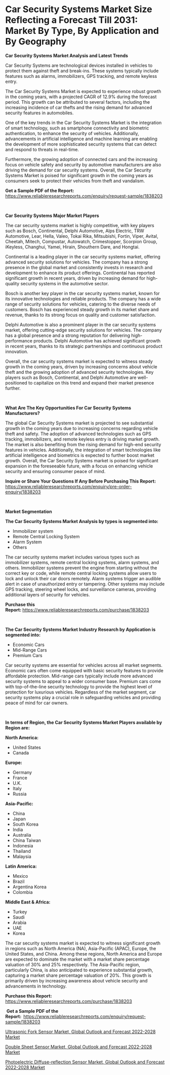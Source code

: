 <p><h1>Car Security Systems Market Size Reflecting a Forecast Till 2031: Market By Type, By Application and By Geography</h1></p><p><strong>Car Security Systems Market Analysis and Latest Trends</strong></p>
<p><p>Car Security Systems are technological devices installed in vehicles to protect them against theft and break-ins. These systems typically include features such as alarms, immobilizers, GPS tracking, and remote keyless entry.</p><p>The Car Security Systems Market is expected to experience robust growth in the coming years, with a projected CAGR of 12.9% during the forecast period. This growth can be attributed to several factors, including the increasing incidence of car thefts and the rising demand for advanced security features in automobiles.</p><p>One of the key trends in the Car Security Systems Market is the integration of smart technology, such as smartphone connectivity and biometric authentication, to enhance the security of vehicles. Additionally, advancements in artificial intelligence and machine learning are enabling the development of more sophisticated security systems that can detect and respond to threats in real-time.</p><p>Furthermore, the growing adoption of connected cars and the increasing focus on vehicle safety and security by automotive manufacturers are also driving the demand for car security systems. Overall, the Car Security Systems Market is poised for significant growth in the coming years as consumers seek to protect their vehicles from theft and vandalism.</p></p>
<p><strong>Get a Sample PDF of the Report:&nbsp;</strong> <a href="https://www.reliableresearchreports.com/enquiry/request-sample/1838203">https://www.reliableresearchreports.com/enquiry/request-sample/1838203</a></p>
<p>&nbsp;</p>
<p><strong>Car Security Systems Major Market Players</strong></p>
<p><p>The car security systems market is highly competitive, with key players such as Bosch, Continental, Delphi Automotive, Alps Electric, TRW Automotive, Lear, Hella, Valeo, Tokai Rika, Mitsubishi, Fortin, Viper, Avital, Cheetah, Mitech, Compustar, Autowatch, Crimestopper, Scorpion Group, iKeyless, Changhui, Yamei, Hirain, Shouthern Dare, and Hongtai.</p><p>Continental is a leading player in the car security systems market, offering advanced security solutions for vehicles. The company has a strong presence in the global market and consistently invests in research and development to enhance its product offerings. Continental has reported significant growth in recent years, driven by increasing demand for high-quality security systems in the automotive sector.</p><p>Bosch is another key player in the car security systems market, known for its innovative technologies and reliable products. The company has a wide range of security solutions for vehicles, catering to the diverse needs of customers. Bosch has experienced steady growth in its market share and revenue, thanks to its strong focus on quality and customer satisfaction.</p><p>Delphi Automotive is also a prominent player in the car security systems market, offering cutting-edge security solutions for vehicles. The company has a global presence and a strong reputation for delivering high-performance products. Delphi Automotive has achieved significant growth in recent years, thanks to its strategic partnerships and continuous product innovation.</p><p>Overall, the car security systems market is expected to witness steady growth in the coming years, driven by increasing concerns about vehicle theft and the growing adoption of advanced security technologies. Key players such as Bosch, Continental, and Delphi Automotive are well-positioned to capitalize on this trend and expand their market presence further.</p></p>
<p>&nbsp;</p>
<p><strong>What Are The Key Opportunities For Car Security Systems Manufacturers?</strong></p>
<p><p>The global Car Security Systems market is projected to see substantial growth in the coming years due to increasing concerns regarding vehicle theft and safety. The adoption of advanced technologies such as GPS tracking, immobilizers, and remote keyless entry is driving market growth. The market is also benefiting from the rising demand for high-end security features in vehicles. Additionally, the integration of smart technologies like artificial intelligence and biometrics is expected to further boost market growth. Overall, the Car Security Systems market is poised for significant expansion in the foreseeable future, with a focus on enhancing vehicle security and ensuring consumer peace of mind.</p></p>
<p><strong>Inquire or Share Your Questions If Any Before Purchasing This Report:</strong> <a href="https://www.reliableresearchreports.com/enquiry/pre-order-enquiry/1838203">https://www.reliableresearchreports.com/enquiry/pre-order-enquiry/1838203</a></p>
<p>&nbsp;</p>
<p><strong>Market Segmentation</strong></p>
<p><strong>The Car Security Systems Market Analysis by types is segmented into:</strong></p>
<p><ul><li>Immobilizer system</li><li>Remote Central Locking System</li><li>Alarm System</li><li>Others</li></ul></p>
<p><p>The car security systems market includes various types such as immobilizer systems, remote central locking systems, alarm systems, and others. Immobilizer systems prevent the engine from starting without the correct key or code, while remote central locking systems allow users to lock and unlock their car doors remotely. Alarm systems trigger an audible alert in case of unauthorized entry or tampering. Other systems may include GPS tracking, steering wheel locks, and surveillance cameras, providing additional layers of security for vehicles.</p></p>
<p><strong>Purchase this Report:&nbsp;</strong><a href="https://www.reliableresearchreports.com/purchase/1838203">https://www.reliableresearchreports.com/purchase/1838203</a></p>
<p>&nbsp;</p>
<p><strong>The Car Security Systems Market Industry Research by Application is segmented into:</strong></p>
<p><ul><li>Economic Cars</li><li>Mid-Range Cars</li><li>Premium Cars</li></ul></p>
<p><p>Car security systems are essential for vehicles across all market segments. Economic cars often come equipped with basic security features to provide affordable protection. Mid-range cars typically include more advanced security systems to appeal to a wider consumer base. Premium cars come with top-of-the-line security technology to provide the highest level of protection for luxurious vehicles. Regardless of the market segment, car security systems play a crucial role in safeguarding vehicles and providing peace of mind for car owners.</p></p>
<p>&nbsp;</p>
<p><strong>In terms of Region, the Car Security Systems Market Players available by Region are:</strong></p>
<p>
    <p> <strong> North America: </strong>
        <ul>
            <li>United States</li>
            <li>Canada</li>
        </ul>
        </p> 
    <p> <strong> Europe: </strong>
        <ul>
            <li>Germany</li>
            <li>France</li>
            <li>U.K.</li>
            <li>Italy</li>
            <li>Russia</li>
        </ul>
        </p> 
    <p> <strong> Asia-Pacific: </strong>
        <ul>
            <li>China</li>
            <li>Japan</li>
            <li>South Korea</li>
            <li>India</li>
            <li>Australia</li>
            <li>China Taiwan</li>
            <li>Indonesia</li>
            <li>Thailand</li>
            <li>Malaysia</li>
        </ul>
        </p> 
    <p> <strong> Latin America: </strong>
        <ul>
            <li>Mexico</li>
            <li>Brazil</li>
            <li>Argentina Korea</li>
            <li>Colombia</li>
        </ul>
        </p> 
    <p> <strong> Middle East & Africa: </strong>
        <ul>
            <li>Turkey</li>
            <li>Saudi</li>
            <li>Arabia</li>
            <li>UAE</li>
            <li>Korea</li>
        </ul>
    </p>
    </p>
<p><p>The car security systems market is expected to witness significant growth in regions such as North America (NA), Asia-Pacific (APAC), Europe, the United States, and China. Among these regions, North America and Europe are expected to dominate the market with a market share percentage valuation of 30% and 25% respectively. The Asia-Pacific region, particularly China, is also anticipated to experience substantial growth, capturing a market share percentage valuation of 20%. This growth is primarily driven by increasing awareness about vehicle security and advancements in technology.</p></p>
<p><strong>Purchase this Report: </strong><a href="https://www.reliableresearchreports.com/purchase/1838203">https://www.reliableresearchreports.com/purchase/1838203</a></p>
<p>&nbsp;<strong>Get a Sample PDF of the Report:&nbsp;&nbsp;</strong><a href="https://www.reliableresearchreports.com/enquiry/request-sample/1838203">https://www.reliableresearchreports.com/enquiry/request-sample/1838203</a></p>
<p><strong></strong></p>
<p><p><a href="https://view.publitas.com/reportprime-1/ultrasonic-fork-sensor-market-global-outlook-and-forecast-2022-2028-market-provides-a-comprehensive-analysis-including-a-macro-overview-of-the-market-as-well-as-micro-details-such-as-market-size-and-competitive-landscape/">Ultrasonic Fork Sensor Market, Global Outlook and Forecast 2022-2028 Market</a></p><p><a href="https://view.publitas.com/reportprime-1/double-sheet-sensor-market-global-outlook-and-forecast-2022-2028-market-provides-a-comprehensive-analysis-including-a-macro-overview-of-the-market-as-well-as-micro-details-such-as-market-size-and-competitive-landscape/">Double Sheet Sensor Market, Global Outlook and Forecast 2022-2028 Market</a></p><p><a href="https://view.publitas.com/reportprime-1/global-photoelectric-diffuse-reflection-sensor-market-global-outlook-and-forecast-2022-2028-market-by-types-applications-and-major-players-with-regional-growth-rate-analysis-and-development-situation-from-2023-to-2030/">Photoelectric Diffuse-reflection Sensor Market, Global Outlook and Forecast 2022-2028 Market</a></p></p>